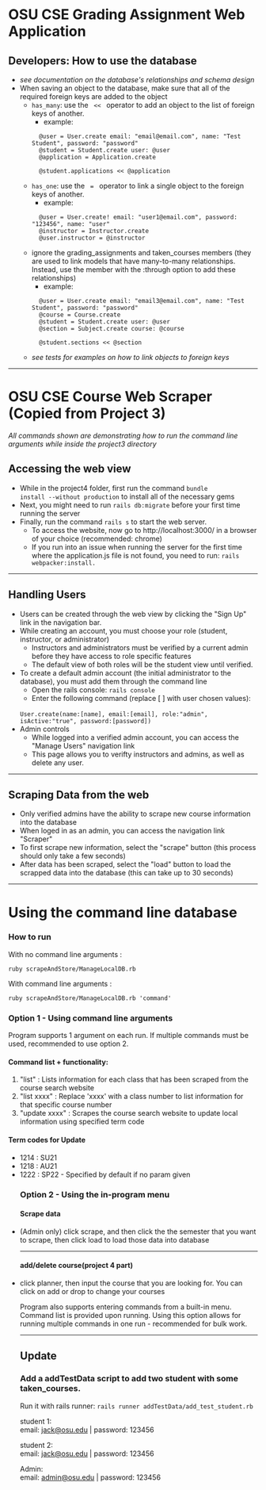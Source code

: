 # OSU CSE Grading Assignment Web Application

## Developers: How to use the database
+ *see documentation on the database's relationships and schema design*
+ When saving an object to the database, make sure that all of the required foreign keys are added to the object
  + <code>has_many</code>: use the <code> << </code> operator to add an object to the list of foreign keys of another.
    + example: 
    ```
      @user = User.create email: "email@email.com", name: "Test Student", password: "password"
      @student = Student.create user: @user
      @application = Application.create

      @student.applications << @application
    ```
  + <code>has_one</code>: use the <code> = </code> operator to link a single object to the foreign keys of another.
    + example:
    ```
      @user = User.create! email: "user1@email.com", password: "123456", name: "user"
      @instructor = Instructor.create
      @user.instructor = @instructor
    ```
  + ignore the grading_assignments and taken_courses members (they are used to link models that have many-to-many relationships. Instead, use the member with the :through option to add these relationships)
    + example: 
    ```
      @user = User.create email: "email3@email.com", name: "Test Student", password: "password"
      @course = Course.create
      @student = Student.create user: @user
      @section = Subject.create course: @course

      @student.sections << @section
    ```
  + *see tests for examples on how to link objects to foreign keys*

---

# OSU CSE Course Web Scraper (Copied from Project 3)
<em> All commands shown are demonstrating how to run the command line arguments while inside the project3 directory </em>

## Accessing the web view
+ While in the project4 folder, first run the command <code>bundle install --without production</code> to install all of the necessary gems
+ Next, you might need to run <code>rails db:migrate</code> before your first time running the server
+ Finally, run the command <code>rails s</code> to start the web server.
  + To access the website, now go to <link>http://localhost:3000/</link> in a browser of your choice (recommended: chrome)
  + If you run into an issue when running the server for the first time where the application.js file is not found, you need to run: <code>rails webpacker:install.</code>

---

## Handling Users
+ Users can be created through the web view by clicking the "Sign Up" link in the navigation bar.
+ While creating an account, you must choose your role (student, instructor, or administrator)
  + Instructors and administrators must be verified by a current admin before they have access to role specific features
  + The default view of both roles will be the student view until verified.
+ To create a default admin account (the initial administrator to the database), you must add them through the command line
  + Open the rails console: <code>rails console</code>
  + Enter the following command (replace [ ] with user chosen values): 
  <br>
        <code>User.create(name:[name], email:[email], role:"admin", isActive:"true", password:[password])</code>
+ Admin controls
  + While logged into a verified admin account, you can access the "Manage Users" navigation link
  + This page allows you to verifty instructors and admins, as well as delete any user.


---
## Scraping Data from the web
+ Only verified admins have the ability to scrape new course information into the database
+ When loged in as an admin, you can access the navigation link "Scraper"
+ To first scrape new information, select the "scrape" button (this process should only take a few seconds)
+ After data has been scraped, select the "load" button to load the scrapped data into the database (this can take up to 30 seconds)

---

<h1>Using the command line database</h1>

<h3>How to run</h3>

With no command line arguments : 
<pre><code>ruby scrapeAndStore/ManageLocalDB.rb</code></pre>
With command line arguments : 
<pre><code>ruby scrapeAndStore/ManageLocalDB.rb 'command'</code></pre>


<h3>Option 1 - Using command line arguments</h3>

Program supports 1 argument on each run. If multiple commands must be used, recommended to use option 2.
<h4>Command list + functionality:</h4>
<ol>
<li>"list" : Lists information for each class that has been scraped from the course search website</li>
<li>"list xxxx" : Replace 'xxxx' with a class number to list information for that specific course number</li>
<li>"update xxxx" : Scrapes the course search website to update local information using specified term code</li>
</ol>

<h4>Term codes for Update</h4>
<ul>
<li>1214 : SU21</li>
<li>1218 : AU21</li>
<li>1222 : SP22 - Specified by default if no param given</li>

<h3>Option 2 - Using the in-program menu</h3>
  <h4>Scrape data</h4>
<li> (Admin only) click scrape, and then click the the semester that you want to scrape, then click load to load those data into database</li>

  ---
  
  <h4>add/delete course(project 4 part)</h4>
  <li> click planner, then input the course that you are looking for. You can click on add or drop to change your courses</li>


Program also supports entering commands from a built-in menu. Command list is provided upon running.
Using this option allows for running multiple commands in one run - recommended for bulk work.

---

## Update

### Add a addTestData script to add two student with some taken_courses.

Run it with rails runner: `rails runner addTestData/add_test_student.rb`

student 1:  
email: jack@osu.edu   |   password: 123456

student 2:  
email: jack@osu.edu   |   password: 123456

Admin:  
email: admin@osu.edu   |   password: 123456